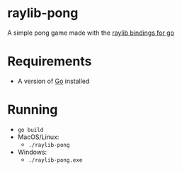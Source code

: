 # raylib-pong

A simple pong game made with the [raylib bindings for go](https://github.com/gen2brain/raylib-go)

# Requirements

* A version of [Go](https://go.dev/) installed

# Running

* `go build`
* MacOS/Linux:
  * `./raylib-pong`
* Windows:
  * `./raylib-pong.exe`
